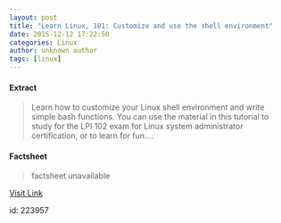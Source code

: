 ```yaml
---
layout: post
title: "Learn Linux, 101: Customize and use the shell environment"
date: 2015-12-12 17:22:50
categories: Linux
author: unknown author
tags: [linux]
---
```



#### Extract
>Learn how to customize your Linux shell environment and write simple bash functions. You can use the material in this tutorial to study for the LPI 102 exam for Linux system administrator certification, or to learn for fun....

#### Factsheet
>factsheet unavailable

[Visit Link](http://lxer.com/module/newswire/ext_link.php?rid=223269)

id:  223957


